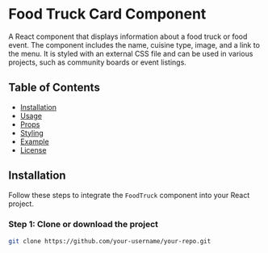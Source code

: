 # Food Truck Card Component

A React component that displays information about a food truck or food event. The component includes the name, cuisine type, image, and a link to the menu. It is styled with an external CSS file and can be used in various projects, such as community boards or event listings.

## Table of Contents

- [Installation](#installation)
- [Usage](#usage)
- [Props](#props)
- [Styling](#styling)
- [Example](#example)
- [License](#license)

## Installation

Follow these steps to integrate the `FoodTruck` component into your React project.

### Step 1: Clone or download the project

```bash
git clone https://github.com/your-username/your-repo.git
